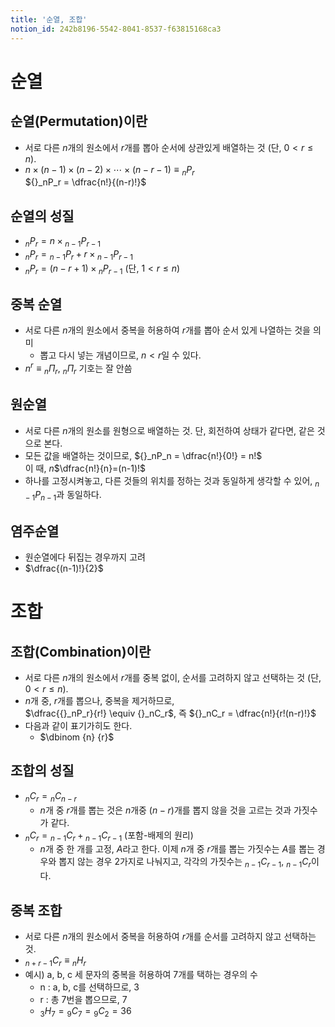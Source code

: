 ```yaml
---
title: '순열, 조합'
notion_id: 242b8196-5542-8041-8537-f63815168ca3
---
```

  
# 순열  
  
  
## 순열(Permutation)이란  
  
- 서로 다른 $n$개의 원소에서 $r$개를 뽑아 순서에 상관있게 배열하는 것 (단, $0<r\le n$).  
- $n \times (n-1) \times (n-2) \times \cdots \times (n-r-1) \equiv {}_nP_r$  
${}_nP_r = \dfrac{n!}{(n-r)!}$  
  
## 순열의 성질  
  
- ${}_nP_r = n \times {}_{n-1}P_{r-1}$  
- ${}_nP_r = {}_{n-1}P_r + r \times {}_{n-1}P_{r-1}$  
- ${}_nP_r = (n - r + 1) \times {}_{n}P_{r-1}$ (단, $1<r \le n$)  
  
## 중복 순열  
  
- 서로 다른 $n$개의 원소에서 중복을 허용하여 $r$개를 뽑아 순서 있게 나열하는 것을 의미  
    - 뽑고 다시 넣는 개념이므로, $n < r$일 수 있다.  
- $n^r \equiv {}_n\Pi_r$, ${}_n\Pi_r$ 기호는 잘 안씀  
  
## 원순열  
  
- 서로 다른 $n$개의 원소를 원형으로 배열하는 것. 단, 회전하여 상태가 같다면, 같은 것으로 본다.  
- 모든 값을 배열하는 것이므로, ${}_nP_n = \dfrac{n!}{0!} = n!$  
이 때, $\displaystyle n$$\dfrac{n!}{n}=(n-1)!$  
- 하나를 고정시켜놓고, 다른 것들의 위치를 정하는 것과 동일하게 생각할 수 있어, ${}_{n-1}P_{n-1}$과 동일하다.  
  
## 염주순열  
  
- 원순열에다 뒤집는 경우까지 고려  
- $\dfrac{(n-1)!}{2}$  
  
# 조합  
  
  
## 조합(Combination)이란  
  
- 서로 다른 $n$개의 원소에서 $r$개를 중복 없이, 순서를 고려하지 않고 선택하는 것 (단, $0<r \le n$).  
- $n$개 중, $r$개를 뽑으나, 중복을 제거하므로,  
$\dfrac{{}_nP_r}{r!} \equiv {}_nC_r$, 즉 ${}_nC_r = \dfrac{n!}{r!(n-r)!}$  
- 다음과 같이 표기가히도 한다.  
    - $\dbinom {n} {r}$  
  
## 조합의 성질  
  
- ${}_nC_r = {}_nC_{n-r}$  
    - $n$개 중 $r$개를 뽑는 것은 $n$개중 ($n-r$)개를 뽑지 않을 것을 고르는 것과 가짓수가 같다.  
- ${}_nC_r = {}_{n-1}C_{r}+{}_{n-1}C_{r-1}$ (포함-배제의 원리)  
    - $n$개 중 한 개를 고정, $A$라고 한다. 이제 $n$개 중 $r$개를 뽑는 가짓수는 $A$를 뽑는 경우와 뽑지 않는 경우 2가지로 나눠지고, 각각의 가짓수는 ${}_{n-1}C_{r-1}$, ${}_{n-1}C_{r}$이다.  
  
## 중복 조합  
  
- 서로 다른 $n$개의 원소에서 중복을 허용하여 $r$개를 순서를 고려하지 않고 선택하는 것.  
- ${}_{n+r-1}C_r \equiv {}_nH_r$  
- 예시) a, b, c 세 문자의 중복을 허용하여 7개를 택하는 경우의 수  
    - n : a, b, c를 선택하므로, 3  
    - r : 총 7번을 뽑으므로, 7  
    - ${}_3H_7 = {}_9C_7 = {}_9C_2= 36$  
